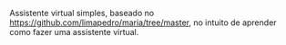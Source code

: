 Assistente virtual simples, baseado no https://github.com/limapedro/maria/tree/master, no intuito de aprender como fazer uma assistente virtual.
